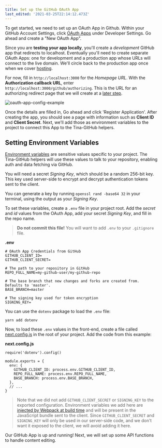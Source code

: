 ```yaml
---
title: Set up the GitHub OAuth App
last_edited: '2021-03-25T22:14:12.473Z'
---
```

To get started, we need to set up an OAuth App in Github. Within your GitHub Account Settings, click <a href="https://github.com/settings/developers" target="_blank">OAuth Apps</a> under Developer Settings. Go ahead and create a "New OAuth App".

Since you are **testing your app locally**, you'll create a _development_ GitHub app that redirects to localhost. Eventually you'll need to create separate OAuth Apps: one for development and a production app whose URLs will connect to the live domain. We'll circle back to the production app once when we cover [hosting](/guides/nextjs/github/hosting-vercel).

For now, fill in `http://localhost:3000` for the _Homepage URL_. With the **Authorization callback URL**, enter `http://localhost:3000/github/authorizing`. This is the URL for an authorizing redirect page that we will create at a [later step](/guides/nextjs/github/auth-redirect).

![oauth-app-config-example](/img/github-open-auth-cna/oAuth-app-config.png)

Once the details are filled in, Go ahead and click 'Register Application'. After creating the app, you should see a page with information such as **Client ID** and **Client Secret**. Next, we'll add those as environment variables to the project to connect this App to the Tina-GitHub helpers.

## Setting Environment Variables

[Environment variables](https://nextjs.org/docs/api-reference/next.config.js/environment-variables) are sensitive values specific to your project. The Tina-GitHub helpers will use these values to talk to your repository, enabling auth and data fetching via GitHub.

You will need a secret _Signing Key_, which should be a random 256-bit key. This key used server-side to encrypt and decrypt authentication tokens sent to the client.

You can generate a key by running `openssl rand -base64 32` in your terminal, using the output as your _Signing Key_.

To set these variables, create a `.env` file in your project root. Add the _secret_ and _id_ values from the OAuth App, add your secret _Signing Key_, and fill in the repo name.

> **Do not commit this file!** You will want to add `.env` to your `.gitignore` file.

**.env**

```copy
# OAuth App Credentials from GitHub
GITHUB_CLIENT_ID=
GITHUB_CLIENT_SECRET=

# The path to your repository in GitHub
REPO_FULL_NAME=my-github-user/my-github-repo

# The base branch that new changes and forks are created from. Defaults to 'master'.
BASE_BRANCH=master

# The signing key used for token encryption
SIGNING_KEY=
```

You can use the `dotenv` package to load the `.env` file:

```bash,copy
yarn add dotenv
```

Now, to load these `.env` values in the front-end, create a file called [next.config.js](https://nextjs.org/docs/api-reference/next.config.js/introduction) in the root of your project. Add the code from this example:

**next.config.js**

```js,copy
require('dotenv').config()

module.exports = {
  env: {
    GITHUB_CLIENT_ID: process.env.GITHUB_CLIENT_ID,
    REPO_FULL_NAME: process.env.REPO_FULL_NAME,
    BASE_BRANCH: process.env.BASE_BRANCH,
  },
  // ...
}
```

> Note that we did not add `GITHUB_CLIENT_SECRET` or `SIGNING_KEY` to the exported configuration. Environment variables we add here are [injected by Webpack at build time](https://nextjs.org/docs/api-reference/next.config.js/environment-variables) and will be present in the JavaScript bundle sent to the client. Since `GITHUB_CLIENT_SECRET` and `SIGNING_KEY` will only be used in our server-side code, and we don't want it exposed to the client, we will avoid adding it here.

Our GitHub App is up and running! Next, we will set up some API functions to handle content editing.
